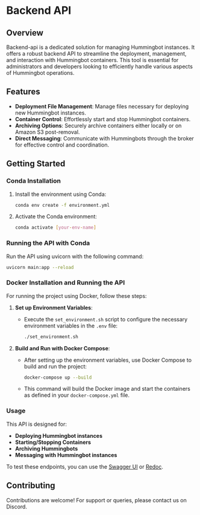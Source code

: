 # Backend API 

## Overview
Backend-api is a dedicated solution for managing Hummingbot instances. It offers a robust backend API to streamline the deployment, management, and interaction with Hummingbot containers. This tool is essential for administrators and developers looking to efficiently handle various aspects of Hummingbot operations.

## Features
- **Deployment File Management**: Manage files necessary for deploying new Hummingbot instances.
- **Container Control**: Effortlessly start and stop Hummingbot containers.
- **Archiving Options**: Securely archive containers either locally or on Amazon S3 post-removal.
- **Direct Messaging**: Communicate with Hummingbots through the broker for effective control and coordination.

## Getting Started

### Conda Installation
1. Install the environment using Conda:
   ```bash
   conda env create -f environment.yml
   ```
2. Activate the Conda environment:
   ```bash
   conda activate [your-env-name]
   ```

### Running the API with Conda
Run the API using uvicorn with the following command:
   ```bash
   uvicorn main:app --reload
   ```

### Docker Installation and Running the API
For running the project using Docker, follow these steps:

1. **Set up Environment Variables**:
   - Execute the `set_environment.sh` script to configure the necessary environment variables in the `.env` file:
     ```bash
     ./set_environment.sh
     ```

2. **Build and Run with Docker Compose**:
   - After setting up the environment variables, use Docker Compose to build and run the project:
     ```bash
     docker-compose up --build
     ```

   - This command will build the Docker image and start the containers as defined in your `docker-compose.yml` file.

### Usage
This API is designed for:
- **Deploying Hummingbot instances**
- **Starting/Stopping Containers**
- **Archiving Hummingbots**
- **Messaging with Hummingbot instances**

To test these endpoints, you can use the [Swagger UI](http://localhost:8000/docs) or [Redoc](http://localhost:8000/redoc).

## Contributing
Contributions are welcome! For support or queries, please contact us on Discord.
